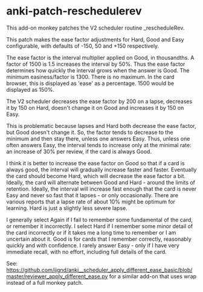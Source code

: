# anki-patch-reschedulerev
This add-on monkey patches the V2 scheduler routine _rescheduleRev.

This patch makes the ease factor adjustments for Hard, Good and
Easy configurable, with defaults of -150, 50 and +150 respectively.

The ease factor is the interval multiplier applied on Good, in
thousandths. A factor of 1500 is 1.5 increases the interval by 50%.
Thus the ease factor determines how quickly the interval grows when the
answer is Good. The minimum easiness/factor is 1300. There is no maximum.
In the card browser, this is displayed as 'ease' as a percentage. 1500
would be displayed as 150%.

The V2 scheduler decreases the ease factor by 200 on a lapse, decreases it
by 150 on Hard, doesn't change it on Good and increases it by 150 on Easy.

This is problematic because lapses and Hard both decrease the ease factor,
but Good doesn't change it. So, the factor tends to decrease to the minimum
and then stay there, unless one answers Easy. Thus, unless one often
answers Easy, the interval tends to increase only at the minimal rate: an
increase of 30% per review, if the card is always Good.

I think it is better to increase the ease factor on Good so that if a card
is always good, the interval will gradually increase faster and faster.
Eventually the card should become Hard, which will decrease the ease factor
a bit. Ideally, the card will alternate between Good and Hard - around the
limits of retention. Ideally, the interval will increase fast enough that
the card is never Easy and never so fast that it lapses - or only
occasionally. There are various reports that a lapse rate of about 10% 
might be optimum for learning. Hard is just a slightly less severe lapse.

I generally select Again if I fail to remember some fundamental of the
card, or remember it incorrectly. I select Hard if I remember some minor
detail of the card incorrectly or if it takes me a long time to remember or
I am uncertain about it. Good is for cards that I remember correctly,
reasonably quickly and with confidence. I rarely answer Easy - only if I
have very immediate recall, with no effort, including full details of the
card. 

See:
https://github.com/ijgnd/anki__scheduler_apply_different_ease_basic/blob/master/reviewer_apply_different_ease.py
for a similar add-on that uses wrap instead of a full monkey patch.

